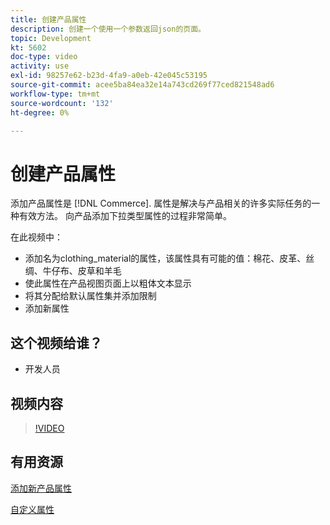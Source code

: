 ```yaml
---
title: 创建产品属性
description: 创建一个使用一个参数返回json的页面。
topic: Development
kt: 5602
doc-type: video
activity: use
exl-id: 98257e62-b23d-4fa9-a0eb-42e045c53195
source-git-commit: acee5ba84ea32e14a743cd269f77ced821548ad6
workflow-type: tm+mt
source-wordcount: '132'
ht-degree: 0%

---
```


# 创建产品属性

添加产品属性是 [!DNL Commerce]. 属性是解决与产品相关的许多实际任务的一种有效方法。 向产品添加下拉类型属性的过程非常简单。

在此视频中：

- 添加名为clothing_material的属性，该属性具有可能的值：棉花、皮革、丝绸、牛仔布、皮草和羊毛
- 使此属性在产品视图页面上以粗体文本显示
- 将其分配给默认属性集并添加限制
- 添加新属性

## 这个视频给谁？

- 开发人员

## 视频内容

>[!VIDEO](https://video.tv.adobe.com/v/35789?quality=12&learn=on)

## 有用资源

[添加新产品属性](https://devdocs.magento.com/videos/fundamentals/add-new-product-attribute/)

[自定义属性](https://devdocs.magento.com/guides/v2.4/howdoi/custom-attributes/introduction.html)

